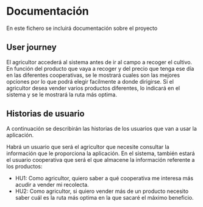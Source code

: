 # Documentación
En este fichero se incluirá documentación sobre el proyecto

## User journey
El agricultor accederá al sistema antes de ir al campo a recoger el cultivo. En función del producto que vaya a recoger y del precio que tenga ese día en las diferentes cooperativas, se le mostrará cuales son las mejores opciones por lo que podrá elegir facilmente a donde dirigirse.
Si el agricultor desea vender varios productos diferentes, lo indicará en el sistema y se le mostrará la ruta más optima.

## Historias de usuario
A continuación se describirán las historias de los usuarios que van a usar la aplicación.

Habrá un usuario que será el agricultor que necesite consultar la información que le proporciona la aplicación. En el sistema, también estará el usuario cooperativa que será el que almacene la información referente a los productos:
- HU1: Como agricultor, quiero saber a qué cooperativa me interesa más acudir a vender mi recolecta.
- HU2: Como agricultor, si quiero vender más de un producto necesito saber cuál es la ruta más optima en la que sacaré el máximo beneficio.